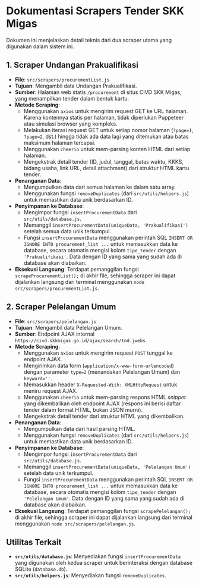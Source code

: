 # Dokumentasi Scrapers Tender SKK Migas

Dokumen ini menjelaskan detail teknis dari dua scraper utama yang digunakan dalam sistem ini.

## 1. Scraper Undangan Prakualifikasi

*   **File**: `src/scrapers/procurementList.js`
*   **Tujuan**: Mengambil data Undangan Prakualifikasi.
*   **Sumber**: Halaman web statis `/procurement` di situs CIVD SKK Migas, yang menampilkan tender dalam bentuk kartu.
*   **Metode Scraping**: 
    *   Menggunakan `axios` untuk mengirim request GET ke URL halaman. Karena kontennya statis per halaman, tidak diperlukan Puppeteer atau simulasi browser yang kompleks.
    *   Melakukan iterasi request GET untuk setiap nomor halaman (`?page=1`, `?page=2`, dst.) hingga tidak ada data lagi yang ditemukan atau batas maksimum halaman tercapai.
    *   Menggunakan `cheerio` untuk mem-parsing konten HTML dari setiap halaman.
    *   Mengekstrak detail tender (ID, judul, tanggal, batas waktu, KKKS, bidang usaha, link URL, detail attachment) dari struktur HTML kartu tender.
*   **Penanganan Data**: 
    *   Mengumpulkan data dari semua halaman ke dalam satu array.
    *   Menggunakan fungsi `removeDuplicates` (dari `src/utils/helpers.js`) untuk memastikan data unik berdasarkan ID.
*   **Penyimpanan ke Database**: 
    *   Mengimpor fungsi `insertProcurementData` dari `src/utils/database.js`.
    *   Memanggil `insertProcurementData(uniqueData, 'Prakualifikasi')` setelah semua data unik terkumpul.
    *   Fungsi `insertProcurementData` menggunakan perintah SQL `INSERT OR IGNORE INTO procurement_list ...` untuk memasukkan data ke database, secara otomatis mengisi kolom `tipe_tender` dengan `'Prakualifikasi'`. Data dengan ID yang sama yang sudah ada di database akan diabaikan.
*   **Eksekusi Langsung**: Terdapat pemanggilan fungsi `scrapeProcurementList();` di akhir file, sehingga scraper ini dapat dijalankan langsung dari terminal menggunakan `node src/scrapers/procurementList.js`.

## 2. Scraper Pelelangan Umum

*   **File**: `src/scrapers/pelelangan.js`
*   **Tujuan**: Mengambil data Pelelangan Umum.
*   **Sumber**: Endpoint AJAX internal `https://civd.skkmigas.go.id/ajax/search/tnd.jwebs`.
*   **Metode Scraping**: 
    *   Menggunakan `axios` untuk mengirim request `POST` tunggal ke endpoint AJAX.
    *   Mengirimkan data form (`application/x-www-form-urlencoded`) dengan parameter `type=2` (menandakan Pelelangan Umum) dan `keyword=''`.
    *   Memasukkan header `X-Requested-With: XMLHttpRequest` untuk meniru request AJAX.
    *   Menggunakan `cheerio` untuk mem-parsing respons HTML *snippet* yang dikembalikan oleh endpoint AJAX (respons ini berisi daftar tender dalam format HTML, bukan JSON murni).
    *   Mengekstrak detail tender dari struktur HTML yang dikembalikan.
*   **Penanganan Data**: 
    *   Mengumpulkan data dari hasil parsing HTML.
    *   Menggunakan fungsi `removeDuplicates` (dari `src/utils/helpers.js`) untuk memastikan data unik berdasarkan ID.
*   **Penyimpanan ke Database**: 
    *   Mengimpor fungsi `insertProcurementData` dari `src/utils/database.js`.
    *   Memanggil `insertProcurementData(uniqueData, 'Pelelangan Umum')` setelah data unik terkumpul.
    *   Fungsi `insertProcurementData` menggunakan perintah SQL `INSERT OR IGNORE INTO procurement_list ...` untuk memasukkan data ke database, secara otomatis mengisi kolom `tipe_tender` dengan `'Pelelangan Umum'`. Data dengan ID yang sama yang sudah ada di database akan diabaikan.
*   **Eksekusi Langsung**: Terdapat pemanggilan fungsi `scrapePelelangan();` di akhir file, sehingga scraper ini dapat dijalankan langsung dari terminal menggunakan `node src/scrapers/pelelangan.js`.

## Utilitas Terkait

*   **`src/utils/database.js`**: Menyediakan fungsi `insertProcurementData` yang digunakan oleh kedua scraper untuk berinteraksi dengan database SQLite (`database.db`).
*   **`src/utils/helpers.js`**: Menyediakan fungsi `removeDuplicates`. 